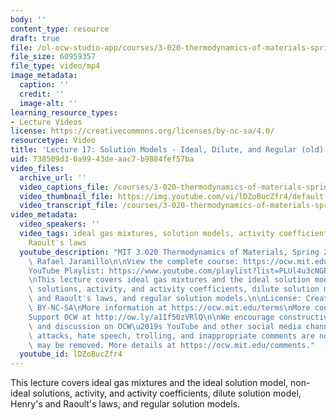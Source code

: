 ```yaml
---
body: ''
content_type: resource
draft: true
file: /ol-ocw-studio-app/courses/3-020-thermodynamics-of-materials-spring-2021/mit3_020s21_lecture_17_1080p_360p_16_9.mp4
file_size: 60959357
file_type: video/mp4
image_metadata:
  caption: ''
  credit: ''
  image-alt: ''
learning_resource_types:
- Lecture Videos
license: https://creativecommons.org/licenses/by-nc-sa/4.0/
resourcetype: Video
title: 'Lecture 17: Solution Models - Ideal, Dilute, and Regular (old)'
uid: 738509d3-0a99-43de-aac7-b9884fef57ba
video_files:
  archive_url: ''
  video_captions_file: /courses/3-020-thermodynamics-of-materials-spring-2021/1BfyuwLB9bKXfJN7z4v5tnoWwlAdR6Kln_transcript.webvtt
  video_thumbnail_file: https://img.youtube.com/vi/lDZoBucZfr4/default.jpg
  video_transcript_file: /courses/3-020-thermodynamics-of-materials-spring-2021/1BfyuwLB9bKXfJN7z4v5tnoWwlAdR6Kln_transcript.pdf
video_metadata:
  video_speakers: ''
  video_tags: ideal gas mixtures, solution models, activity coefficients, Henry and
    Raoult's laws
  youtube_description: "MIT 3.020 Thermodynamics of Materials, Spring 2021\nInstructor:\
    \ Rafael Jaramillo\n\nView the complete course: https://ocw.mit.edu/sites/3020-thermodynamics-of-materials/\n\
    YouTube Playlist: https://www.youtube.com/playlist?list=PLUl4u3cNGP61g-yRbJz4ghFPJLiok1HxX\n\
    \nThis lecture covers ideal gas mixtures and the ideal solution model, non-ideal\
    \ solutions, activity, and activity coefficients, dilute solution model, Henry\
    \ and Raoult's laws, and regular solution models.\n\nLicense: Creative Commons\
    \ BY-NC-SA\nMore information at https://ocw.mit.edu/terms\nMore courses at https://ocw.mit.edu\n\
    Support OCW at http://ow.ly/a1If50zVRlQ\n\nWe encourage constructive comments\
    \ and discussion on OCW\u2019s YouTube and other social media channels. Personal\
    \ attacks, hate speech, trolling, and inappropriate comments are not allowed and\
    \ may be removed. More details at https://ocw.mit.edu/comments."
  youtube_id: lDZoBucZfr4
---
```

This lecture covers ideal gas mixtures and the ideal solution model, non-ideal solutions, activity, and activity coefficients, dilute solution model, Henry's and Raoult's laws, and regular solution models.
